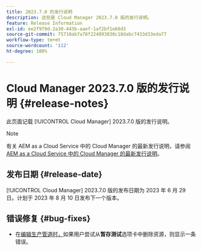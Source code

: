 ```yaml
---
title: 2023.7.0 的发行说明
description: 这些是 Cloud Manager 2023.7.0 版的发行说明。
feature: Release Information
exl-id: ee2f979d-2a30-443b-aaef-1af2bf1e68d3
source-git-commit: 75710ab7a78f224893830c18dabc7433d33eda77
workflow-type: tm+mt
source-wordcount: '112'
ht-degree: 100%

---
```


# Cloud Manager 2023.7.0 版的发行说明 {#release-notes}

此页面记载 [!UICONTROL Cloud Manager] 2023.7.0 版的发行说明。

>[!NOTE]
>
>有关 AEM as a Cloud Service 中的 Cloud Manager 的最新发行说明，请参阅 [AEM as a Cloud Service 中的 Cloud Manager 的最新发行说明](https://experienceleague.adobe.com/docs/experience-manager-cloud-service/content/implementing/using-cloud-manager/release-notes-cloud-manager/release-notes-cm-current.html)。

## 发布日期 {#release-date}

[!UICONTROL Cloud Manager] 2023.7.0 版的发布日期为 2023 年 6 月 29 日。计划于 2023 年 8 月 10 日发布下一个版本。

## 错误修复 {#bug-fixes}

* 在[编辑生产管道时，](/help/using/managing-pipelines.md#editing-pipelines)如果用户尝试从&#x200B;**暂存测试**&#x200B;选项卡中删除资源，则显示一条错误。
